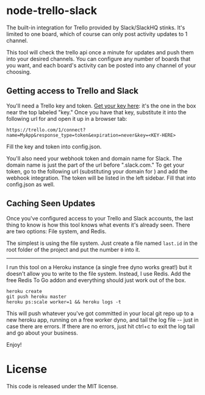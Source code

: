 # node-trello-slack

The built-in integration for Trello provided by Slack/SlackHQ stinks. It's limited to one board, which of course can only post activity updates to 1 channel.

This tool will check the trello api once a minute for updates and push them into your desired channels. You can configure any number of boards that you want, and each board's activity can be posted into any channel of your choosing.

## Getting access to Trello and Slack

You'll need a Trello key and token. [Get your key here](https://trello.com/1/appKey/generate): it's the one in the box near the top labeled "key." Once you have that key, substitute it into the following url for <KEY-HERE> and open it up in a browser tab:

    https://trello.com/1/connect?name=MyApp&response_type=token&expiration=never&key=<KEY-HERE>

Fill the key and token into config.json.

You'll also need your webhook token and domain name for Slack. The domain name is just the part of the url before ".slack.com." To get your token, go to the following url (substituting your domain for <YOUR-DOMAIN>) and add the webhook integration. The token will be listed in the left sidebar. Fill that into config.json as well.

## Caching Seen Updates

Once you've configured access to your Trello and Slack accounts, the last thing to know is how this tool knows what events it's already seen. There are two options: File system, and Redis.

The simplest is using the file system. Just create a file named `last.id` in the root folder of the project and put the number `0` into it.

---

I run this tool on a Heroku instance (a single free dyno works great!) but it doesn't allow you to write to the file system. Instead, I use Redis. Add the free Redis To Go addon and everything should just work out of the box.

    heroku create
    git push heroku master
    heroku ps:scale worker=1 && heroku logs -t

This will push whatever you've got committed in your local git repo up to a new heroku app, running on a free worker dyno, and tail the log file -- just in case there are errors. If there are no errors, just hit ctrl+c to exit the log tail and go about your business.

Enjoy!

# License

This code is released under the MIT license.
